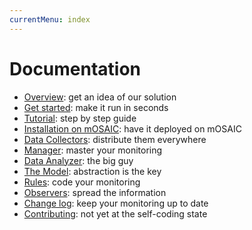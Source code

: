 ```yaml
---
currentMenu: index
---
```


# Documentation

- [Overview](overview.md): get an idea of our solution
- [Get started](get-started.md): make it run in seconds
- [Tutorial](tutorial/): step by step guide
- [Installation on mOSAIC](mosaic-installation.md): have it deployed on mOSAIC
- [Data Collectors](data-collectors/): distribute them everywhere
- [Manager](manager/): master your monitoring
- [Data Analyzer](data-analyzer/): the big guy
- [The Model](model/): abstraction is the key
- [Rules](rules/): code your monitoring
- [Observers](observers/): spread the information
- [Change log](../CHANGELOG.md): keep your monitoring up to date
- [Contributing](../CONTRIBUTING.md): not yet at the self-coding state
